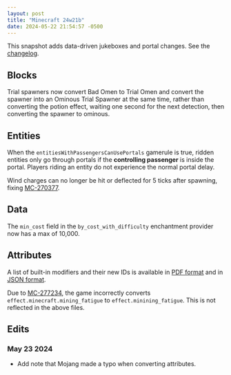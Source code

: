 ```yaml
---
layout: post
title: "Minecraft 24w21b"
date: 2024-05-22 21:54:57 -0500
---
```


This snapshot adds data-driven jukeboxes and portal changes. See the [changelog](https://www.minecraft.net/en-us/article/minecraft-snapshot-24w21a).

## Blocks

Trial spawners now convert Bad Omen to Trial Omen and convert the spawner into an Ominous Trial Spawner at the same time, rather than converting the potion effect, waiting one second for the next detection, then converting the spawner to ominous.

## Entities

When the `entitiesWithPassengersCanUsePortals` gamerule is true, ridden entities only go through portals if the **controlling passenger** is inside the portal. Players riding an entity do not experience the normal portal delay.

Wind charges can no longer be hit or deflected for 5 ticks after spawning, fixing [MC-270377](https://bugs.mojang.com/browse/MC-270377).

## Data

The `min_cost` field in the `by_cost_with_difficulty` enchantment provider now has a max of 10,000.

## Attributes

A list of built-in modifiers and their new IDs is available in [PDF format](/snapshots/resources/24w21b_AttributeConversionTable.pdf) and in [JSON format](/snapshots/resources/24w21b_attribute_conversion.json).

Due to [MC-277234](https://bugs.mojang.com/browse/MC-277234), the game incorrectly converts `effect.minecraft.mining_fatigue` to `effect.minining_fatigue`. This is not reflected in the above files.

## Edits

### May 23 2024

- Add note that Mojang made a typo when converting attributes.


